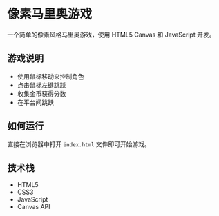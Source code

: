 # 像素马里奥游戏

一个简单的像素风格马里奥游戏，使用 HTML5 Canvas 和 JavaScript 开发。

## 游戏说明

- 使用鼠标移动来控制角色
- 点击鼠标左键跳跃
- 收集金币获得分数
- 在平台间跳跃

## 如何运行

直接在浏览器中打开 `index.html` 文件即可开始游戏。

## 技术栈

- HTML5
- CSS3
- JavaScript
- Canvas API 